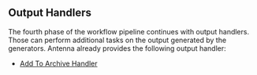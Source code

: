 ## Output Handlers

The fourth phase of the workflow pipeline continues with output handlers.
Those can perform additional tasks on the output generated by the generators.
Antenna already provides the following output handler:

- [Add To Archive Handler](./add-to-archive-handler.html)

